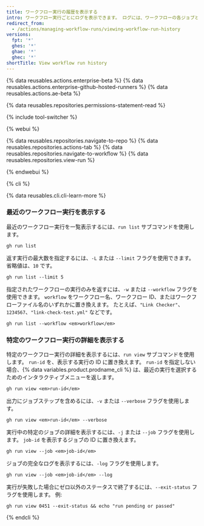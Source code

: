 ```yaml
---
title: ワークフロー実行の履歴を表示する
intro: ワークフロー実行ごとにログを表示できます。 ログには、ワークフローの各ジョブとステップのステータスが含まれます。
redirect_from:
  - /actions/managing-workflow-runs/viewing-workflow-run-history
versions:
  fpt: '*'
  ghes: '*'
  ghae: '*'
  ghec: '*'
shortTitle: View workflow run history
---
```


{% data reusables.actions.enterprise-beta %}
{% data reusables.actions.enterprise-github-hosted-runners %}
{% data reusables.actions.ae-beta %}

{% data reusables.repositories.permissions-statement-read %}

{% include tool-switcher %}

{% webui %}

{% data reusables.repositories.navigate-to-repo %}
{% data reusables.repositories.actions-tab %}
{% data reusables.repositories.navigate-to-workflow %}
{% data reusables.repositories.view-run %}

{% endwebui %}

{% cli %}

{% data reusables.cli.cli-learn-more %}

### 最近のワークフロー実行を表示する

最近のワークフロー実行を一覧表示するには、`run list` サブコマンドを使用します。

```shell
gh run list
```

返す実行の最大数を指定するには、`-L` または `--limit` フラグを使用できます。 省略値は、`10` です。

```shell
gh run list --limit 5
```

指定されたワークフローの実行のみを返すには、`-w` または `--workflow` フラグを使用できます。  `workflow` をワークフロー名、ワークフロー ID、またはワークフローファイル名のいずれかに置き換えます。 たとえば、`"Link Checker"`、`1234567`、`"link-check-test.yml"` などです。

```shell
gh run list --workflow <em>workflow</em>
```

### 特定のワークフロー実行の詳細を表示する

特定のワークフロー実行の詳細を表示するには、`run view` サブコマンドを使用します。 `run-id` を、表示する実行の ID に置き換えます。 `run-id` を指定しない場合、{% data variables.product.prodname_cli %} は、最近の実行を選択するためのインタラクティブメニューを返します。

```shell
gh run view <em>run-id</em>
```

出力にジョブステップを含めるには、`-v` または `--verbose` フラグを使用します。

```shell
gh run view <em>run-id</em> --verbose
```

実行中の特定のジョブの詳細を表示するには、`-j` または `--job` フラグを使用します。  `job-id` を表示するジョブの ID に置き換えます。

```shell
gh run view --job <em>job-id</em>
```

ジョブの完全なログを表示するには、`-log` フラグを使用します。

```shell
gh run view --job <em>job-id</em> --log
```

実行が失敗した場合にゼロ以外のステータスで終了するには、`--exit-status` フラグを使用します。 例:

```shell
gh run view 0451 --exit-status && echo "run pending or passed"
```

{% endcli %}
